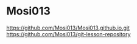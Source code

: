 # Mosi013

https://github.com/Mosi013/Mosi013.github.io.git <br />
https://github.com/Mosi013/git-lesson-repository
